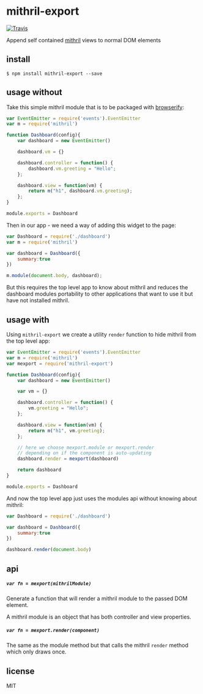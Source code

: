 mithril-export
==============

[![Travis](http://img.shields.io/travis/binocarlos/mithril-export.svg?style=flat)](https://travis-ci.org/binocarlos/mithril-export)

Append self contained [mithril](https://github.com/lhorie/mithril.js) views to normal DOM elements

## install

```
$ npm install mithril-export --save
```

## usage without

Take this simple mithril module that is to be packaged with [browserify](https://github.com/substack/node-browserify):

```js
var EventEmitter = require('events').EventEmitter
var m = require('mithril')

function Dashboard(config){
	var dashboard = new EventEmitter()

	dashboard.vm = {}

	dashboard.controller = function() {
	    dashboard.vm.greeting = "Hello";
	};

	dashboard.view = function(vm) {
	    return m("h1", dashboard.vm.greeting);
	};
}

module.exports = Dashboard
```

Then in our app - we need a way of adding this widget to the page:

```js
var Dashboard = require('./dashboard')
var m = require('mithril')

var dashboard = Dashboard({
	summary:true
})

m.module(document.body, dashboard);
```

But this requires the top level app to know about mithril and reduces the dashboard modules portability to other applications that want to use it but have not installed mithril.

## usage with

Using `mithril-export` we create a utility `render` function to hide mithril from the top level app:

```js
var EventEmitter = require('events').EventEmitter
var m = require('mithril')
var mexport = require('mithril-export')

function Dashboard(config){
	var dashboard = new EventEmitter()

	var vm = {}

	dashboard.controller = function() {
	    vm.greeting = "Hello";
	};

	dashboard.view = function(vm) {
		return m("h1", vm.greeting);
	};

	// here we choose mexport.module or mexport.render
	// depending on if the component is auto-updating
	dashboard.render = mexport(dashboard)

	return dashboard
}

module.exports = Dashboard
```

And now the top level app just uses the modules api without knowing about mithril:

```js
var Dashboard = require('./dashboard')

var dashboard = Dashboard({
	summary:true
})

dashboard.render(document.body)
```

## api

##### `var fn = mexport(mithrilModule)`

Generate a function that will render a mithril module to the passed DOM element.

A mithril module is an object that has both controller and view properties.

##### `var fn = mexport.render(component)`

The same as the module method but that calls the mithril `render` method which only draws once.

## license

MIT